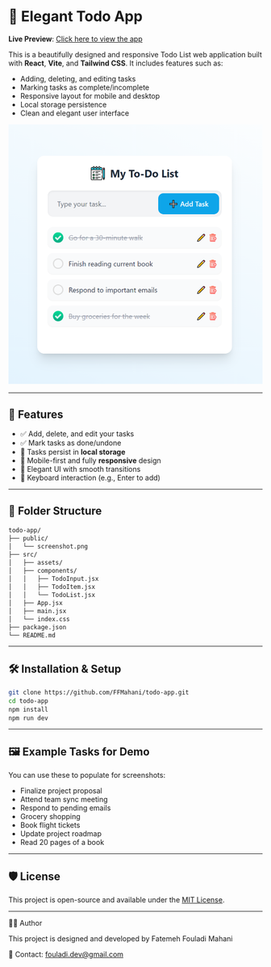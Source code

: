 # 📝 Elegant Todo App

**Live Preview**: [Click here to view the app](https://ffmahani.github.io/todo-app/)

This is a beautifully designed and responsive Todo List web application built with **React**, **Vite**, and **Tailwind CSS**. It includes features such as:

- Adding, deleting, and editing tasks
- Marking tasks as complete/incomplete
- Responsive layout for mobile and desktop
- Local storage persistence
- Clean and elegant user interface

![App Screenshot](./public/screenshot.png)

---

## 🚀 Features

- ✅ Add, delete, and edit your tasks
- ✅ Mark tasks as done/undone
- 💾 Tasks persist in **local storage**
- 📱 Mobile-first and fully **responsive** design
- 🌈 Elegant UI with smooth transitions
- 🔁 Keyboard interaction (e.g., Enter to add)

---

## 📂 Folder Structure

```
todo-app/
├── public/
│   └── screenshot.png
├── src/
│   ├── assets/
│   ├── components/
│   │   ├── TodoInput.jsx
│   │   ├── TodoItem.jsx
│   │   └── TodoList.jsx
│   ├── App.jsx
│   ├── main.jsx
│   └── index.css
├── package.json
└── README.md
```

---

## 🛠️ Installation & Setup

```bash
git clone https://github.com/FFMahani/todo-app.git
cd todo-app
npm install
npm run dev
```

---

## 🖼️ Example Tasks for Demo

You can use these to populate for screenshots:
- Finalize project proposal
- Attend team sync meeting
- Respond to pending emails
- Grocery shopping
- Book flight tickets
- Update project roadmap
- Read 20 pages of a book

---

## 🛡 License

This project is open-source and available under the [MIT License](LICENSE).

---

👩‍💻 Author

This project is designed and developed by Fatemeh Fouladi Mahani

📧 Contact: fouladi.dev@gmail.com
